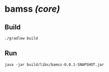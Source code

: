 # bamss *(core)*

## Build
```
./gradlew build
```

## Run
```
java -jar build/libs/bamss-0.0.1-SNAPSHOT.jar
```
